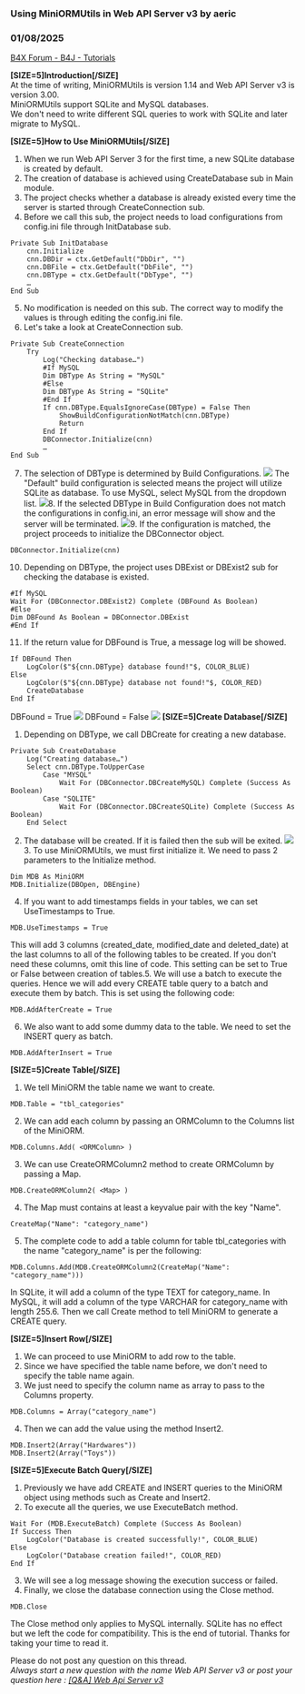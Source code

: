 ### Using MiniORMUtils in Web API Server v3 by aeric
### 01/08/2025
[B4X Forum - B4J - Tutorials](https://www.b4x.com/android/forum/threads/163907/)

**[SIZE=5]Introduction[/SIZE]**  
At the time of writing, MiniORMUtils is version 1.14 and Web API Server v3 is version 3.00.  
MiniORMUtils support SQLite and MySQL databases.  
We don't need to write different SQL queries to work with SQLite and later migrate to MySQL.  
  
**[SIZE=5]How to Use MiniORMUtils[/SIZE]**  

1. When we run Web API Server 3 for the first time, a new SQLite database is created by default.
2. The creation of database is achieved using CreateDatabase sub in Main module.
3. The project checks whether a database is already existed every time the server is started through CreateConnection sub.
4. Before we call this sub, the project needs to load configurations from config.ini file through InitDatabase sub.

```B4X
Private Sub InitDatabase  
    cnn.Initialize  
    cnn.DBDir = ctx.GetDefault("DbDir", "")  
    cnn.DBFile = ctx.GetDefault("DbFile", "")  
    cnn.DBType = ctx.GetDefault("DbType", "")  
    …  
End Sub
```

5. No modification is needed on this sub. The correct way to modify the values is through editing the config.ini file.
6. Let's take a look at CreateConnection sub.

```B4X
Private Sub CreateConnection  
    Try  
        Log("Checking database…")  
        #If MySQL  
        Dim DBType As String = "MySQL"  
        #Else  
        Dim DBType As String = "SQLite"  
        #End If  
        If cnn.DBType.EqualsIgnoreCase(DBType) = False Then  
            ShowBuildConfigurationNotMatch(cnn.DBType)  
            Return  
        End If  
        DBConnector.Initialize(cnn)  
        …  
End Sub
```

7. The selection of DBType is determined by Build Configurations.
![](https://www.b4x.com/android/forum/attachments/158249)
The "Default" build configuration is selected means the project will utilize SQLite as database.
To use MySQL, select MySQL from the dropdown list.
![](https://www.b4x.com/android/forum/attachments/158250)8. If the selected DBType in Build Configuration does not match the configurations in config.ini, an error message will show and the server will be terminated.
![](https://www.b4x.com/android/forum/attachments/158251)9. If the configuration is matched, the project proceeds to initialize the DBConnector object.

```B4X
DBConnector.Initialize(cnn)
```

10. Depending on DBType, the project uses DBExist or DBExist2 sub for checking the database is existed.

```B4X
#If MySQL  
Wait For (DBConnector.DBExist2) Complete (DBFound As Boolean)  
#Else  
Dim DBFound As Boolean = DBConnector.DBExist  
#End If
```

11. If the return value for DBFound is True, a message log will be showed.

```B4X
If DBFound Then  
    LogColor($"${cnn.DBType} database found!"$, COLOR_BLUE)  
Else  
    LogColor($"${cnn.DBType} database not found!"$, COLOR_RED)  
    CreateDatabase  
End If
```

DBFound = True
![](https://www.b4x.com/android/forum/attachments/158252)
DBFound = False
![](https://www.b4x.com/android/forum/attachments/158253)
**[SIZE=5]Create Database[/SIZE]**  

1. Depending on DBType, we call DBCreate for creating a new database.

```B4X
Private Sub CreateDatabase  
    Log("Creating database…")  
    Select cnn.DBType.ToUpperCase  
        Case "MYSQL"  
            Wait For (DBConnector.DBCreateMySQL) Complete (Success As Boolean)  
        Case "SQLITE"  
            Wait For (DBConnector.DBCreateSQLite) Complete (Success As Boolean)  
    End Select
```

2. The database will be created. If it is failed then the sub will be exited.
![](https://www.b4x.com/android/forum/attachments/158254)3. To use MiniORMUtils, we must first initialize it.
We need to pass 2 parameters to the Initialize method.

```B4X
Dim MDB As MiniORM  
MDB.Initialize(DBOpen, DBEngine)
```

4. If you want to add timestamps fields in your tables, we can set UseTimestamps to True.

```B4X
MDB.UseTimestamps = True
```

This will add 3 columns (created\_date, modified\_date and deleted\_date) at the last columns to all of the following tables to be created.
If you don't need these columns, omit this line of code.
This setting can be set to True or False between creation of tables.5. We will use a batch to execute the queries. Hence we will add every CREATE table query to a batch and execute them by batch.
This is set using the following code:

```B4X
MDB.AddAfterCreate = True
```

6. We also want to add some dummy data to the table.
We need to set the INSERT query as batch.

```B4X
MDB.AddAfterInsert = True
```


**[SIZE=5]Create Table[/SIZE]**  

1. We tell MiniORM the table name we want to create.

```B4X
MDB.Table = "tbl_categories"
```

2. We can add each column by passing an ORMColumn to the Columns list of the MiniORM.

```B4X
MDB.Columns.Add( <ORMColumn> )
```

3. We can use CreateORMColumn2 method to create ORMColumn by passing a Map.

```B4X
MDB.CreateORMColumn2( <Map> )
```

4. The Map must contains at least a keyvalue pair with the key "Name".

```B4X
CreateMap("Name": "category_name")
```

5. The complete code to add a table column for table tbl\_categories with the name "category\_name" is per the following:

```B4X
MDB.Columns.Add(MDB.CreateORMColumn2(CreateMap("Name": "category_name")))
```

In SQLite, it will add a column of the type TEXT for category\_name.
In MySQL, it will add a column of the type VARCHAR for category\_name with length 255.6. Then we call Create method to tell MiniORM to generate a CREATE query.

**[SIZE=5]Insert Row[/SIZE]**  

1. We can proceed to use MiniORM to add row to the table.
2. Since we have specified the table name before, we don't need to specify the table name again.
3. We just need to specify the column name as array to pass to the Columns property.

```B4X
MDB.Columns = Array("category_name")
```

4. Then we can add the value using the method Insert2.

```B4X
MDB.Insert2(Array("Hardwares"))  
MDB.Insert2(Array("Toys"))
```


**[SIZE=5]Execute Batch Query[/SIZE]**  

1. Previously we have add CREATE and INSERT queries to the MiniORM object using methods such as Create and Insert2.
2. To execute all the queries, we use ExecuteBatch method.

```B4X
Wait For (MDB.ExecuteBatch) Complete (Success As Boolean)  
If Success Then  
    LogColor("Database is created successfully!", COLOR_BLUE)  
Else  
    LogColor("Database creation failed!", COLOR_RED)  
End If
```

3. We will see a log message showing the execution success or failed.
4. Finally, we close the database connection using the Close method.

```B4X
MDB.Close
```

The Close method only applies to MySQL internally. SQLite has no effect but we left the code for compatibility.
This is the end of tutorial. Thanks for taking your time to read it.  
  
Please do not post any question on this thread.  
*Always start a new question with the name Web API Server v3 or post your question here : [[Q&A] Web Api Server v3](https://www.b4x.com/android/forum/threads/q-a-web-api-server-v3.163862/)*
